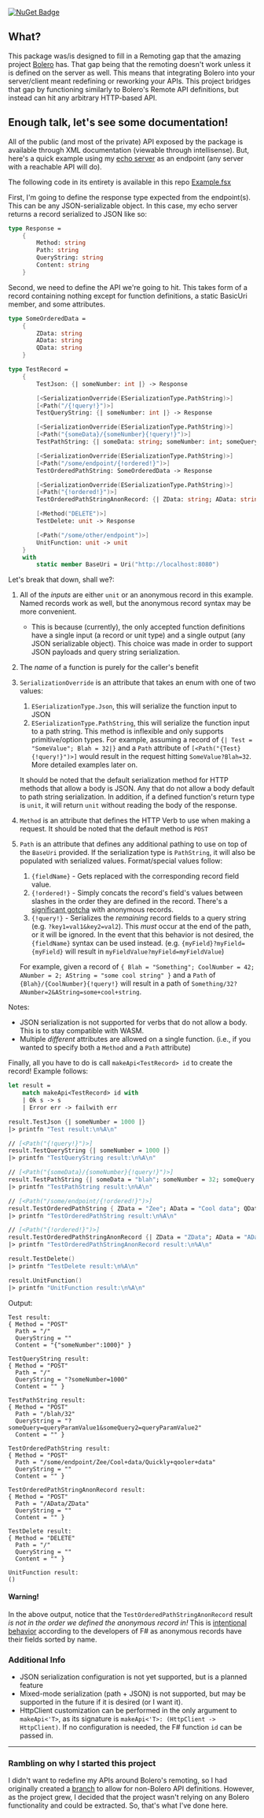[![NuGet Badge](https://buildstats.info/nuget/FsEasyHttp)](https://www.nuget.org/packages/FsEasyHttp/)

## What?
This package was/is designed to fill in a Remoting gap that the amazing project [Bolero](github.com/fsbolero/Bolero) has. That gap being that the remoting doesn't work unless it is defined on the server as well. This means that integrating Bolero into your server/client meant redefining or reworking your APIs. This project bridges that gap by functioning similarly to Bolero's Remote API definitions, but instead can hit any arbitrary HTTP-based API.

## Enough talk, let's see some documentation!
All of the public (and most of the private) API exposed by the package is available through XML documentation (viewable through intellisense). But, here's a quick example using my [echo server](https://github.com/ChernayaKoshka/EchoServer) as an endpoint (any server with a reachable API will do).

The following code in its entirety is available in this repo [Example.fsx](./Example.fsx)

First, I'm going to define the response type expected from the endpoint(s). This can be any JSON-serializable object. In this case, my echo server returns a record serialized to JSON like so:
```fs
type Response =
    {
        Method: string
        Path: string
        QueryString: string
        Content: string
    }
```

Second, we need to define the API we're going to hit. This takes form of a record containing nothing except for function definitions, a static BasicUri member, and some attributes.
```fs
type SomeOrderedData =
    {
        ZData: string
        AData: string
        QData: string
    }

type TestRecord =
    {
        TestJson: {| someNumber: int |} -> Response

        [<SerializationOverride(ESerializationType.PathString)>]
        [<Path("/{!query!}")>]
        TestQueryString: {| someNumber: int |} -> Response

        [<SerializationOverride(ESerializationType.PathString)>]
        [<Path("{someData}/{someNumber}{!query!}")>]
        TestPathString: {| someData: string; someNumber: int; someQuery: string; someQuery2: string |} -> Response

        [<SerializationOverride(ESerializationType.PathString)>]
        [<Path("/some/endpoint/{!ordered!}")>]
        TestOrderedPathString: SomeOrderedData -> Response

        [<SerializationOverride(ESerializationType.PathString)>]
        [<Path("{!ordered!}")>]
        TestOrderedPathStringAnonRecord: {| ZData: string; AData: string |} -> Response

        [<Method("DELETE")>]
        TestDelete: unit -> Response

        [<Path("/some/other/endpoint")>]
        UnitFunction: unit -> unit
    }
    with
        static member BaseUri = Uri("http://localhost:8080")
```

Let's break that down, shall we?:

1. All of the _inputs_ are either `unit` or an anonymous record in this example. Named records work as well, but the anonymous record syntax may be more convenient.
   * This is because (currently), the only accepted function definitions have a single input (a record or unit type) and a single output (any JSON serializable object). This choice was made in order to support JSON payloads and query string serialization.
2. The _name_ of a function is purely for the caller's benefit
3. `SerializationOverride` is an attribute that takes an enum with one of two values:
   1. `ESerializationType.Json`, this will serialize the function input to JSON
   2. `ESerializationType.PathString`, this will serialize the function input to a path string. This method is inflexible and only supports primitive/option types. For example, assuming a record of `{| Test = "SomeValue"; Blah = 32|}` and a `Path` attribute of `[<Path("{Test}{!query!}")>]` would result in the request hitting `SomeValue?Blah=32`. More detailed examples later on.

   It should be noted that the default serialization method for HTTP methods that allow a body is JSON. Any that do not allow a body default to path string serialization.
   In addition, if a defined function's return type is `unit`, it will return `unit` without reading the body of the response.
4. `Method` is an attribute that defines the HTTP Verb to use when making a request. It should be noted that the default method is `POST`
5. `Path` is an attribute that defines any additional pathing to use on top of the `BaseUri` provided. If the serialization type is `PathString`, it will also be populated with serialized values. Format/special values follow:
   1. `{fieldName}` - Gets replaced with the corresponding record field value.
   2. `{!ordered!}` - Simply concats the record's field's values between slashes in the order they are defined in the record. There's a [significant gotcha](#warning) with anonymous records.
   3. `{!query!}` - Serializes the _remaining_ record fields to a query string (e.g. `?key1=val1&key2=val2`). This _must_ occur at the end of the path, or it will be ignored. In the event that this behavior is not desired, the `{fieldName}` syntax can be used instead. (e.g. `{myField}?myField={myField}` will result in `myFieldValue?myField=myFieldValue`)

   For example, given a record of `{ Blah = "Something"; CoolNumber = 42; ANumber = 2; AString = "some cool string" }` and a `Path` of `{Blah}/{CoolNumber}{!query!}` will result in a path of `Something/32?ANumber=2&AString=some+cool+string`.

Notes:
* JSON serialization is not supported for verbs that do not allow a body. This is to stay compatible with WASM.
* Multiple _different_ attributes are allowed on a single function. (i.e., if you wanted to specify both a `Method` and a `Path` attribute)

Finally, all you have to do is call `makeApi<TestRecord> id` to create the record! Example follows:

```fs
let result =
    match makeApi<TestRecord> id with
    | Ok s -> s
    | Error err -> failwith err

result.TestJson {| someNumber = 1000 |}
|> printfn "Test result:\n%A\n"

// [<Path("{!query!}")>]
result.TestQueryString {| someNumber = 1000 |}
|> printfn "TestQueryString result:\n%A\n"

// [<Path("{someData}/{someNumber}{!query!}")>]
result.TestPathString {| someData = "blah"; someNumber = 32; someQuery = "queryParamValue1"; someQuery2 = "queryParamValue2" |}
|> printfn "TestPathString result:\n%A\n"

// [<Path("/some/endpoint/{!ordered!}")>]
result.TestOrderedPathString { ZData = "Zee"; AData = "Cool data"; QData = "Quickly qooler data" }
|> printfn "TestOrderedPathString result:\n%A\n"

// [<Path("{!ordered!}")>]
result.TestOrderedPathStringAnonRecord {| ZData = "ZData"; AData = "AData" |}
|> printfn "TestOrderedPathStringAnonRecord result:\n%A\n"

result.TestDelete()
|> printfn "TestDelete result:\n%A\n"

result.UnitFunction()
|> printfn "UnitFunction result:\n%A\n"
```

Output:
```
Test result:
{ Method = "POST"
  Path = "/"
  QueryString = ""
  Content = "{"someNumber":1000}" }

TestQueryString result:
{ Method = "POST"
  Path = "/"
  QueryString = "?someNumber=1000"
  Content = "" }

TestPathString result:
{ Method = "POST"
  Path = "/blah/32"
  QueryString = "?someQuery=queryParamValue1&someQuery2=queryParamValue2"
  Content = "" }

TestOrderedPathString result:
{ Method = "POST"
  Path = "/some/endpoint/Zee/Cool+data/Quickly+qooler+data"
  QueryString = ""
  Content = "" }

TestOrderedPathStringAnonRecord result:
{ Method = "POST"
  Path = "/AData/ZData"
  QueryString = ""
  Content = "" }

TestDelete result:
{ Method = "DELETE"
  Path = "/"
  QueryString = ""
  Content = "" }

UnitFunction result:
()
```

#### **Warning!**
In the above output, notice that the `TestOrderedPathStringAnonRecord` result _is not in the order we defined the anonymous record in!_ This is [intentional behavior](https://github.com/dotnet/fsharp/issues/6422#issuecomment-479504357) according to the developers of F# as anonymous records have their fields sorted by name.

### Additional Info
* JSON serialization configuration is not yet supported, but is a planned feature
* Mixed-mode serialization (path + JSON) is not supported, but may be supported in the future if it is desired (or I want it).
* HttpClient customization can be performed in the only argument to `makeApi<'T>`, as its signature is `makeApi<'T>: (HttpClient -> HttpClient)`. If no configuration is needed, the F# function `id` can be passed in.

---

### Rambling on why I started this project
I didn't want to redefine my APIs around Bolero's remoting, so I had originally created a [branch](https://github.com/fsbolero/Bolero/compare/master...ChernayaKoshka:RemotingQueryStringSerializer) to allow for non-Bolero API definitions. However, as the project grew, I decided that the project wasn't relying on any Bolero functionality and could be extracted. So, that's what I've done here.